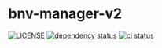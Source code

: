 # bnv-manager-v2

[![LICENSE](https://img.shields.io/github/license/myOmikron/bnv-manager-v2?color=blue)](LICENSE)
[![dependency status](https://deps.rs/repo/github/myOmikron/bnv-manager-v2/status.svg)](https://deps.rs/repo/github/myOmikron/bnv-manager-v2)
[![ci status](https://img.shields.io/github/actions/workflow/status/myOmikron/bnv-manager-v2/linux.yml?label=CI)](https://github.com/myOmikron/bnv-manager-v2/actions/workflows/linux.yml)
